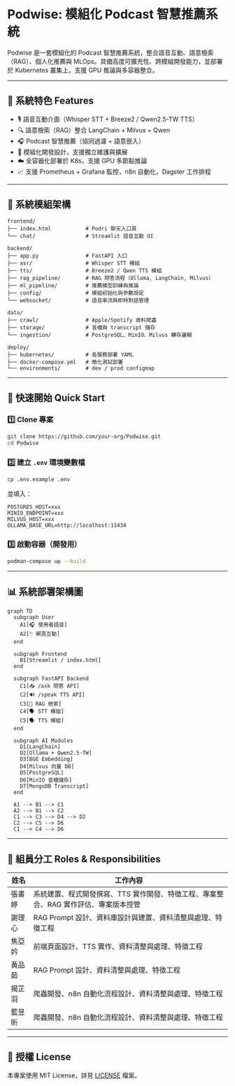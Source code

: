 
# Podwise: 模組化 Podcast 智慧推薦系統

Podwise 是一套模組化的 Podcast 智慧推薦系統，整合語音互動、語意檢索（RAG）、個人化推薦與 MLOps。具備高度可擴充性、跨模組開發能力，並部署於 Kubernetes 叢集上，支援 GPU 推論與多容器整合。

---

## 🔧 系統特色 Features

- 🎙️ 語音互動介面（Whisper STT + Breeze2 / Qwen2.5-TW TTS）
- 🔍 語意檢索（RAG）整合 LangChain + Milvus + Qwen
- 🎧 Podcast 智慧推薦（協同過濾 + 語意嵌入）
- 🧱 模組化開發設計，支援獨立維護與擴展
- ☁️ 全容器化部署於 K8s，支援 GPU 多節點推論
- 📈 支援 Prometheus + Grafana 監控，n8n 自動化，Dagster 工作排程

---

## 🧩 系統模組架構

```
frontend/
├── index.html           # Podri 聊天入口頁
└── chat/                # Streamlit 語音互動 UI

backend/
├── app.py               # FastAPI 入口
├── asr/                 # Whisper STT 模組
├── tts/                 # Breeze2 / Qwen TTS 模組
├── rag_pipeline/        # RAG 問答流程（Ollama, LangChain, Milvus）
├── ml_pipeline/         # 推薦模型訓練與推論
├── config/              # 模組初始化與參數設定
└── websocket/           # 語音串流與即時對話管理

data/
├── crawl/               # Apple/Spotify 資料爬蟲
├── storage/             # 音檔與 transcript 儲存
└── ingestion/           # PostgreSQL、MinIO、Milvus 轉存邏輯

deploy/
├── kubernetes/          # 各服務部署 YAML
├── docker-compose.yml   # 簡化測試部署
└── environments/        # dev / prod configmap
```

---

## 🚀 快速開始 Quick Start

### 1️⃣ Clone 專案

```bash
git clone https://github.com/your-org/Podwise.git
cd Podwise
```

### 2️⃣ 建立 `.env` 環境變數檔

```bash
cp .env.example .env
```

並填入：

```dotenv
POSTGRES_HOST=xxx
MINIO_ENDPOINT=xxx
MILVUS_HOST=xxx
OLLAMA_BASE_URL=http://localhost:11434
```

### 3️⃣ 啟動容器（開發用）

```bash
podman-compose up --build
```

---

## 📊 系統部署架構圖

```mermaid
graph TD
  subgraph User
    A1[🎧 使用者語音]
    A2[🖱️ 網頁互動]
  end

  subgraph Frontend
    B1[Streamlit / index.html]
  end

  subgraph FastAPI Backend
    C1[📥 /ask 問答 API]
    C2[🔊 /speak TTS API]
    C3[🧠 RAG 檢索]
    C4[🗣️ STT 模組]
    C5[🗣️ TTS 模組]
  end

  subgraph AI Modules
    D1[LangChain]
    D2[Ollama + Qwen2.5-TW]
    D3[BGE Embedding]
    D4[Milvus 向量 DB]
    D5[PostgreSQL]
    D6[MinIO 音檔儲存]
    D7[MongoDB Transcript]
  end

  A1 --> B1 --> C1
  A2 --> B1 --> C2
  C1 --> C3 --> D4 --> D2
  C2 --> C5 --> D6
  C1 --> C4 --> D6
```

---

## 👥 組員分工 Roles & Responsibilities

| 姓名 | 工作內容 |
|------|-----------|
| 張書婷 | 系統建置、程式開發撰寫、TTS 實作開發、特徵工程、專案整合、RAG 實作評估、專案版本控管 |
| 謝理心 | RAG Prompt 設計、資料庫設計與建置、資料清整與處理、特徵工程 |
| 焦亞妗 | 前端頁面設計、TTS 實作、資料清整與處理、特徵工程 |
| 黃品茹 | RAG Prompt 設計、資料清整與處理、特徵工程 |
| 揭芷羽 | 爬蟲開發、n8n 自動化流程設計、資料清整與處理、特徵工程 |
| 藍昱昕 | 爬蟲開發、n8n 自動化流程設計、資料清整與處理、特徵工程 |

---

## 📝 授權 License

本專案使用 MIT License，詳見 [LICENSE](./LICENSE) 檔案。
